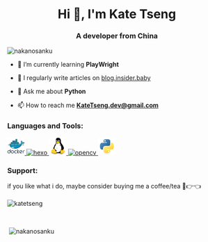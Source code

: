 <h1 align="center">Hi 👋, I'm Kate Tseng</h1>
<h3 align="center">A developer from China</h3>

<p align="left"> <img src="https://komarev.com/ghpvc/?username=nakanosanku&label=Profile%20views&color=0e75b6&style=flat" alt="nakanosanku" /> </p>

- 🌱 I’m currently learning **PlayWright**

- 📝 I regularly write articles on [blog.insider.baby](https://blog.insider.baby)

- 💬 Ask me about **Python**

- 📫 How to reach me **KateTseng.dev@gmail.com**

<h3 align="left">Languages and Tools:</h3>
<p align="left"> <a href="https://www.docker.com/" target="_blank" rel="noreferrer"> <img src="https://raw.githubusercontent.com/devicons/devicon/master/icons/docker/docker-original-wordmark.svg" alt="docker" width="40" height="40"/> </a> <a href="hexo.io/" target="_blank" rel="noreferrer"> <img src="https://www.vectorlogo.zone/logos/hexoio/hexoio-icon.svg" alt="hexo" width="40" height="40"/> </a> <a href="https://www.linux.org/" target="_blank" rel="noreferrer"> <img src="https://raw.githubusercontent.com/devicons/devicon/master/icons/linux/linux-original.svg" alt="linux" width="40" height="40"/> </a> <a href="https://opencv.org/" target="_blank" rel="noreferrer"> <img src="https://www.vectorlogo.zone/logos/opencv/opencv-icon.svg" alt="opencv" width="40" height="40"/> </a> <a href="https://www.python.org" target="_blank" rel="noreferrer"> <img src="https://raw.githubusercontent.com/devicons/devicon/master/icons/python/python-original.svg" alt="python" width="40" height="40"/> </a> </p>

<h3 align="left">Support:</h3>
<p>
  if you like what i do, maybe consider buying me a coffee/tea 🥺👉👈
  <br>
  <br>
  <a href="https://ko-fi.com/katetseng">
    <img align="left" src="https://cdn.ko-fi.com/cdn/kofi3.png?v=3" height="50" width="210" alt="katetseng" />
  </a>
</p>
<br>
<br>
<p>&nbsp;<img align="center" src="https://github-readme-stats.vercel.app/api?username=nakanosanku&show_icons=true&locale=en" alt="nakanosanku" /></p>
